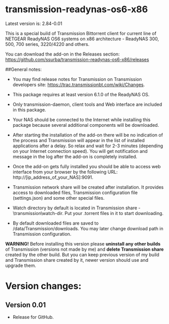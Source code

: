 # transmission-readynas-os6-x86

Latest version is: 2.84-0.01

This is a special build of Transmission Bittorrent client for current line of NETGEAR ReadyNAS OS6 systems on x86 architecture - ReadyNAS 300, 500, 700 series, 3220/4220 and others.  

You can download the add-on in the Releases section: https://github.com/ssurba/transmission-readynas-os6-x86/releases

##General notes:

* You may find release notes for Transmission on Transmission developers site: https://trac.transmissionbt.com/wiki/Changes.

* This package requires at least version 6.1.0 of the ReadyNAS OS. 

* Only transmission-daemon, client tools and Web interface are included in this package.

* Your NAS should be connected to the Internet while installing this package because several additional components will be downloaded.

* After starting the installation of the add-on there will be no indication of the process and Transmission will appear in the list of installed applications after a delay. So relax and wait for 2-3 minutes (depending on your Internet connection speed). You will get notification and message in the log after the add-on is completely installed.

* Once the add-on gets fully installed you should be able to access web interface from your browser by the following URL: http://[ip_address_of_your_NAS]:9091.

* Transmission network share will be created after installation. It provides access to downloaded files, Transmission configuration file (settings.json) and some other special files.

* Watch directory by default is located in Transmission share - \transmission\watch-dir. Put your .torrent files in it to start downloading.

* By default downloaded files are saved to /data/Transmission/downloads. You may later change download path in Transmission configuration.

**WARNING!** Before installing this version please **uninstall any other builds** of Transmission (versions not made by me) and **delete Transmission share** created by the other build. But you can keep previous version of my build and Transmission share created by it, newer version should use and upgrade them.

# Version changes:

## Version 0.01

* Release for GitHub.
